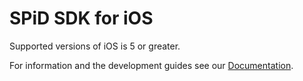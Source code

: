 SPiD SDK for iOS
================

Supported versions of iOS is 5 or greater.

For information and the development guides see our [Documentation](http://schibsted.github.com/sdk-ios "Documentation").